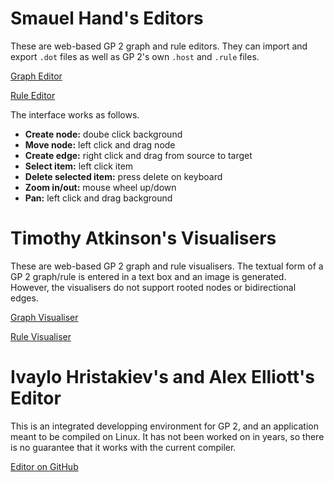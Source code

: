 # Smauel Hand's Editors

These are web-based GP 2 graph and rule editors. They can import and export `.dot` files as well as GP 2's own `.host` and `.rule` files.

<a href="Editors and Visualisers/Editors (Samuel Hand)/docs/index.html" target="_blank">Graph Editor</a>

<a href="Editors and Visualisers/Editors (Samuel Hand)/docs/rule/index.html" target="_blank">Rule Editor</a>

The interface works as follows.
- **Create node:** doube click background
- **Move node:** left click and drag node
- **Create edge:** right click and drag from source to target
- **Select item:** left click item
- **Delete selected item:** press delete on keyboard
- **Zoom in/out:** mouse wheel up/down
- **Pan:** left click and drag background

# Timothy Atkinson's Visualisers

These are web-based GP 2 graph and rule visualisers. The textual form of a GP 2 graph/rule is entered in a text box and an image is generated. However, the visualisers do not support rooted nodes or bidirectional edges.

<a href="Editors and Visualisers/Visualisers (Timothy Atkinson)/graph_edit.html" target="_blank">Graph Visualiser</a>

<a href="Editors and Visualisers/Visualisers (Timothy Atkinson)/rule_edit" target="_blank">Rule Visualiser</a>

# Ivaylo Hristakiev's and Alex Elliott's Editor

This is an integrated developping environment for GP 2, and an application meant to be compiled on Linux. It has not been worked on in years, so there is no guarantee that it works with the current compiler.

<a href="https://github.com/UoYCS-plasma/GP2/tree/legacy/Editors%20and%20Visualisers/Editor%20(Ivaylo%20Hristakiev%20and%20Alex%20Elliott)" target="_blank">Editor on GitHub</a>
